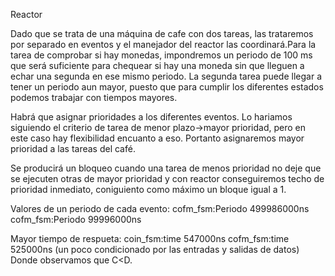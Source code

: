 Reactor

Dado que se trata de una máquina de cafe con dos tareas, las trataremos por separado en eventos y el manejador del reactor las coordinará.Para la tarea de comprobar si hay monedas, impondremos un periodo de 100 ms que será suficiente para chequear si hay una moneda sin que lleguen a echar una segunda en ese mismo periodo.
La segunda tarea puede llegar a tener un periodo aun mayor, puesto que para cumplir los diferentes estados podemos trabajar con tiempos mayores.

Habrá que asignar prioridades a los diferentes eventos. Lo hariamos siguiendo el criterio de tarea de menor plazo->mayor prioridad, pero en este caso hay flexibilidad encuanto a eso. Portanto asignaremos mayor prioridad a las tareas del café.

Se producirá un bloqueo cuando una tarea de menos prioridad no deje que se ejecuten otras de mayor prioridad y con reactor conseguiremos techo de prioridad inmediato, coniguiento como máximo un bloque igual a 1. 

Valores de un periodo de cada evento:
cofm_fsm:Periodo 499986000ns
cofm_fsm:Periodo 99996000ns

Mayor tiempo de respueta:
coin_fsm:time 547000ns
cofm_fsm:time 525000ns (un poco condicionado por las entradas  y salidas de datos)
Donde observamos que C<D.

